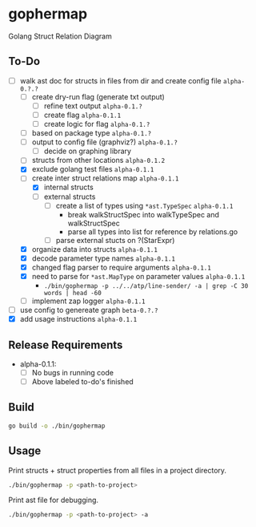 # gophermap
Golang Struct Relation Diagram

## To-Do

- [ ] walk ast doc for structs in files from dir and create config file `alpha-0.?.?`
    - [ ] create dry-run flag (generate txt output)
        - [ ] refine text output `alpha-0.1.?`
        - [ ] create flag `alpha-0.1.1`
        - [ ] create logic for flag `alpha-0.1.?`
    - [ ] based on package type `alpha-0.1.?`
    - [ ] output to config file (graphviz?) `alpha-0.1.?`
        - [ ] decide on graphing library
    - [ ] structs from other locations `alpha-0.1.2`
    - [x] exclude golang test files `alpha-0.1.1`
    - [ ] create inter struct relations map `alpha-0.1.1`
        - [x] internal structs
        - [ ] external structs
            - [ ] create a list of types using `*ast.TypeSpec` `alpha-0.1.1`
                - break walkStructSpec into walkTypeSpec and walkStructSpec
                - parse all types into list for reference by relations.go
            - [ ] parse external stucts on ?(StarExpr)
    - [x] organize data into structs `alpha-0.1.1`
    - [x] decode parameter type names `alpha-0.1.1`
    - [x] changed flag parser to require arguments `alpha-0.1.1`
    - [x] need to parse for `*ast.MapType` on parameter values `alpha-0.1.1`
        - `./bin/gophermap -p ../../atp/line-sender/ -a | grep -C 30 words | head -60`
    - [ ] implement zap logger `alpha-0.1.1`
- [ ] use config to genereate graph  `beta-0.?.?`
- [x] add usage instructions `alpha-0.1.1`

## Release Requirements

- alpha-0.1.1:
    - [ ] No bugs in running code
    - [ ] Above labeled to-do's finished

## Build

```bash
go build -o ./bin/gophermap
```

## Usage

Print structs + struct properties from all files in a project directory.
```bash
./bin/gophermap -p <path-to-project>
```

Print ast file for debugging.
```bash
./bin/gophermap -p <path-to-project> -a
```
